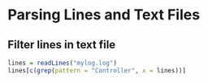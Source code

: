 # Parsing Lines and Text Files

## Filter lines in text file

```R
lines = readLines("mylog.log")
lines[c(grep(pattern = "Controller", x = lines))]
```
